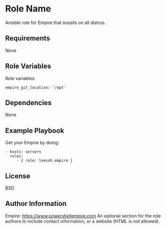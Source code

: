 Role Name
=========

Ansible role for Empire that installs on all distros.

Requirements
------------

None

Role Variables
--------------

Role variables:

	empire_git_location: '/opt'

Dependencies
------------

None

Example Playbook
----------------

Get your Empire by doing:

    - hosts: servers
      roles:
         - { role: leesoh.empire }

License
-------

BSD

Author Information
------------------
Empire: https://www.powershellempire.com
An optional section for the role authors to include contact information, or a website (HTML is not allowed).

